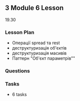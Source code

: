 ## 3 Module 6 Lesson

19.30

### Lesson Plan

- Операції spread та rest
- деструктуризація об'єктів
- деструктуризація масивів
- Паттерн "Об'єкт параметрів""

### Questions

### Tasks

- 6 tasks
